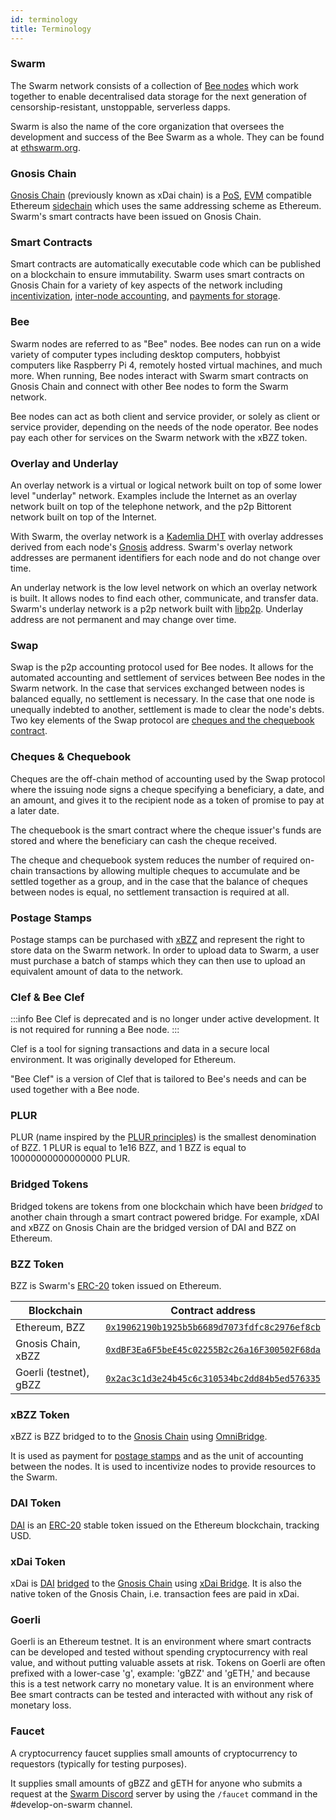 ```yaml
---
id: terminology
title: Terminology
---
```



### Swarm

The Swarm network consists of a collection of [Bee nodes](terminology#bee) which work together to enable decentralised data storage for the next generation of censorship-resistant, unstoppable, serverless dapps. 

Swarm is also the name of the core organization that oversees the development and success of the Bee Swarm as a whole. They can be found at [ethswarm.org](https://www.ethswarm.org/).

### Gnosis Chain

[Gnosis Chain](https://www.gnosis.io/) (previously known as xDai chain) is a [PoS](https://www.gnosis.io/validators), [EVM](https://ethereum.org/en/developers/docs/evm/) compatible Ethereum [sidechain](https://ethereum.org/en/developers/docs/scaling/sidechains/) which uses the same addressing scheme as Ethereum. Swarm's smart contracts have been issued on Gnosis Chain.

### Smart Contracts

Smart contracts are automatically executable code which can be published on a blockchain to ensure immutability. Swarm uses smart contracts on Gnosis Chain for a variety of key aspects of the network including [incentivization](terminology#xbzz-token), [inter-node accounting](terminology#swap), and [payments for storage](terminology#postage-stamps).

### Bee

Swarm nodes are referred to as "Bee" nodes. Bee nodes can run on a wide variety of computer types including desktop computers, hobbyist computers like Raspberry Pi 4, remotely hosted virtual machines, and much more. When running, Bee nodes interact with Swarm smart contracts on Gnosis Chain and connect with other Bee nodes to form the Swarm network.

Bee nodes can act as both client and service provider, or solely as client or service provider, depending on the needs of the node operator. Bee nodes pay each other for services on the Swarm network with the xBZZ token.

### Overlay and Underlay

An overlay network is a virtual or logical network built on top of some lower level "underlay" network. Examples include the Internet as an overlay network built on top of the telephone network, and the p2p Bittorent network built on top of the Internet. 

With Swarm, the overlay network is a [Kademlia DHT](https://en.wikipedia.org/wiki/Kademlia) with overlay addresses derived from each node's [Gnosis](terminology#gnosis-chain) address. Swarm's overlay network addresses are permanent identifiers for each node and do not change over time.

An underlay network is the low level network on which an overlay network is built. It allows nodes to find each other, communicate, and transfer data. Swarm's underlay network is a p2p network built with [libp2p](https://libp2p.io/). Underlay address are not permanent and may change over time. 

### Swap

Swap is the p2p accounting protocol used for Bee nodes. It allows for the automated accounting and settlement of services between Bee nodes in the Swarm network. In the case that services exchanged between nodes is balanced equally, no settlement is necessary. In the case that one node is unequally indebted to another, settlement is made to clear the node's debts. Two key elements of the Swap protocol are [cheques and the chequebook contract](terminology#cheques--chequebook).    

### Cheques & Chequebook

Cheques are the off-chain method of accounting used by the Swap protocol where the issuing node signs a cheque specifying a beneficiary, a date, and an amount, and gives it to the recipient node as a token of promise to pay at a later date. 

The chequebook is the smart contract where the cheque issuer's funds are stored and where the beneficiary can cash the cheque received. 

The cheque and chequebook system reduces the number of required on-chain transactions by allowing multiple cheques to accumulate and be settled together as a group, and in the case that the balance of cheques between nodes is equal, no settlement transaction is required at all. 

### Postage Stamps

Postage stamps can be purchased with [xBZZ](terminology#xbzz-token) and represent the right to store data on the Swarm network. In order to upload data to Swarm, a user must purchase a batch of stamps which they can then use to upload an equivalent amount of data to the network. 

### Clef & Bee Clef

:::info
Bee Clef is deprecated and is no longer under active development. It is not required for running a Bee node.
:::

Clef is a tool for signing transactions and data in a secure local environment. It was originally developed for Ethereum.

"Bee Clef" is a version of Clef that is tailored to Bee's needs and can be used together with a Bee node.

### PLUR

PLUR (name inspired by the [PLUR principles](https://en.wikipedia.org/wiki/PLUR)) is the smallest denomination of BZZ. 1 PLUR is equal to 1e16 BZZ, and 1 BZZ is equal to 10000000000000000 PLUR. 

### Bridged Tokens

Bridged tokens are tokens from one blockchain which have been _bridged_ to another chain through a smart contract powered bridge. For example, xDAI and xBZZ on Gnosis Chain are the bridged version of DAI and BZZ on Ethereum. 

### BZZ Token

BZZ is Swarm's [ERC-20](https://ethereum.org/en/developers/docs/standards/tokens/erc-20/) token issued on Ethereum.   

| Blockchain             | Contract address                                                                                                                       |
| ---------------------- | -------------------------------------------------------------------------------------------------------------------------------------- |
| Ethereum, BZZ          | [`0x19062190b1925b5b6689d7073fdfc8c2976ef8cb`](https://ethplorer.io/address/0x19062190b1925b5b6689d7073fdfc8c2976ef8cb)                |
| Gnosis Chain, xBZZ     | [`0xdBF3Ea6F5beE45c02255B2c26a16F300502F68da`](https://blockscout.com/xdai/mainnet/tokens/0xdBF3Ea6F5beE45c02255B2c26a16F300502F68da/) |
| Goerli (testnet), gBZZ | [`0x2ac3c1d3e24b45c6c310534bc2dd84b5ed576335`](https://goerli.etherscan.io/address/0x2ac3c1d3e24b45c6c310534bc2dd84b5ed576335)         |

### xBZZ Token

xBZZ is BZZ bridged to to the [Gnosis Chain](https://www.gnosis.io/) using [OmniBridge](https://omni.gnosischain.com/bridge).

It is used as payment for [postage stamps](terminology#postage-stamps) and as the unit of accounting between the nodes. It is used to incentivize nodes to provide resources to the Swarm.

### DAI Token

[DAI](https://developer.makerdao.com/dai/1/) is an [ERC-20](https://ethereum.org/en/developers/docs/standards/tokens/erc-20/) stable token issued on the Ethereum blockchain, tracking USD.

### xDai Token

xDai is [DAI](https://developer.makerdao.com/dai/1/) [bridged](#bridged-tokens) to the [Gnosis Chain](https://www.xdaichain.com/) using [xDai Bridge](https://bridge.gnosischain.com/). It is also the native token of the Gnosis Chain, i.e. transaction fees are paid in xDai.

### Goerli

Goerli is an Ethereum testnet. It is an environment where smart contracts can be developed and tested without spending cryptocurrency with real value, and without putting valuable assets at risk. Tokens on Goerli are often prefixed with a lower-case 'g', example: 'gBZZ' and 'gETH,' and because this is a test network carry no monetary value. It is an environment where Bee smart contracts can be tested and interacted with without any risk of monetary loss.

### Faucet

A cryptocurrency faucet supplies small amounts of cryptocurrency to requestors (typically for testing purposes).

It supplies small amounts of gBZZ and gETH for anyone who submits a request at the [Swarm Discord](https://discord.gg/wdghaQsGq5) server by using the `/faucet` command in the #develop-on-swarm channel.
